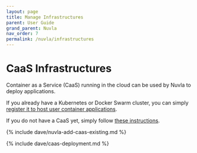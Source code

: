 ```yaml
---
layout: page
title: Manage Infrastructures
parent: User Guide
grand_parent: Nuvla
nav_order: 7
permalink: /nuvla/infrastructures
---
```


# CaaS Infrastructures

Container as a Service (CaaS) running in the cloud can be used by Nuvla to deploy applications.

If you already have a Kubernetes or Docker Swarm cluster, you can simply [register it to host user container applications](#add-caas-or-other-infrastructure-services).

If you do not have a CaaS yet, simply follow [these instructions](#container-as-a-service-infrastructures).

{% include dave/nuvla-add-caas-existing.md %}

{% include dave/caas-deployment.md %}